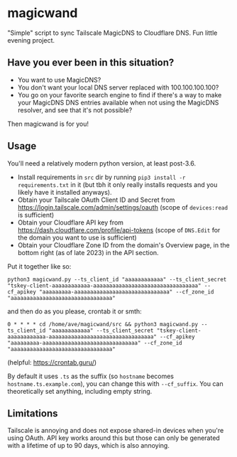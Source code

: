 # magicwand

"Simple" script to sync Tailscale MagicDNS to Cloudflare DNS. Fun little evening project.

## Have you ever been in this situation?

- You want to use MagicDNS?
- You don't want your local DNS server replaced with 100.100.100.100?
- You go on your favorite search engine to find if there's a way to make your MagicDNS DNS entries available when not using the MagicDNS resolver, and see that it's not possible? 

Then magicwand is for you!

## Usage

You'll need a relatively modern python version, at least post-3.6. 

- Install requirements in `src` dir by running `pip3 install -r requirements.txt` in it (but tbh it only really installs requests and you likely have it installed anyways).
- Obtain your Tailscale OAuth Client ID and Secret from https://login.tailscale.com/admin/settings/oauth (scope of `devices:read` is sufficient)
- Obtain your Cloudflare API key from https://dash.cloudflare.com/profile/api-tokens (scope of `DNS.Edit` for the domain you want to use is sufficient)
- Obtain your Cloudflare Zone ID from the domain's Overview page, in the bottom right (as of late 2023) in the API section.

Put it together like so:

`python3 magicwand.py --ts_client_id "aaaaaaaaaaaa" --ts_client_secret "tskey-client-aaaaaaaaaaaa-aaaaaaaaaaaaaaaaaaaaaaaaaaaaaaaaa" --cf_apikey "aaaaaaaaa-aaaaaaaaaaaaaaaaaaaaaaaaaaaaaa" --cf_zone_id "aaaaaaaaaaaaaaaaaaaaaaaaaaaaaaaa"`

and then do as you please, crontab it or smth:

`0 * * * * cd /home/ave/magicwand/src && python3 magicwand.py --ts_client_id "aaaaaaaaaaaa" --ts_client_secret "tskey-client-aaaaaaaaaaaa-aaaaaaaaaaaaaaaaaaaaaaaaaaaaaaaaa" --cf_apikey "aaaaaaaaa-aaaaaaaaaaaaaaaaaaaaaaaaaaaaaa" --cf_zone_id "aaaaaaaaaaaaaaaaaaaaaaaaaaaaaaaa"`

(helpful: https://crontab.guru/)

By default it uses `.ts` as the suffix (so `hostname` becomes `hostname.ts.example.com`), you can change this with `--cf_suffix`. You can theoretically set anything, including empty string.

## Limitations

Tailscale is annoying and does not expose shared-in devices when you're using OAuth. API key works around this but those can only be generated with a lifetime of up to 90 days, which is also annoying.
